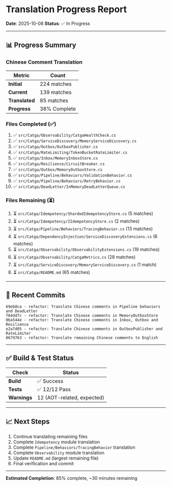 # Translation Progress Report

**Date**: 2025-10-08
**Status**: ✅ In Progress

---

## 📊 Progress Summary

### Chinese Comment Translation

| Metric | Count |
|--------|-------|
| **Initial** | 224 matches |
| **Current** | 139 matches |
| **Translated** | 85 matches |
| **Progress** | 38% Complete |

### Files Completed (✅)

1. ✅ `src/Catga/Observability/CatgaHealthCheck.cs`
2. ✅ `src/Catga/ServiceDiscovery/MemoryServiceDiscovery.cs`
3. ✅ `src/Catga/Outbox/OutboxPublisher.cs`
4. ✅ `src/Catga/RateLimiting/TokenBucketRateLimiter.cs`
5. ✅ `src/Catga/Inbox/MemoryInboxStore.cs`
6. ✅ `src/Catga/Resilience/CircuitBreaker.cs`
7. ✅ `src/Catga/Outbox/MemoryOutboxStore.cs`
8. ✅ `src/Catga/Pipeline/Behaviors/ValidationBehavior.cs`
9. ✅ `src/Catga/Pipeline/Behaviors/RetryBehavior.cs`
10. ✅ `src/Catga/DeadLetter/InMemoryDeadLetterQueue.cs`

### Files Remaining (⏳)

1. ⏳ `src/Catga/Idempotency/ShardedIdempotencyStore.cs` (5 matches)
2. ⏳ `src/Catga/Idempotency/IIdempotencyStore.cs` (2 matches)
3. ⏳ `src/Catga/Pipeline/Behaviors/TracingBehavior.cs` (13 matches)
4. ⏳ `src/Catga/DependencyInjection/ServiceDiscoveryExtensions.cs` (6 matches)
5. ⏳ `src/Catga/Observability/ObservabilityExtensions.cs` (19 matches)
6. ⏳ `src/Catga/Observability/CatgaMetrics.cs` (28 matches)
7. ⏳ `src/Catga/ServiceDiscovery/MemoryServiceDiscovery.cs` (1 match)
8. ⏳ `src/Catga/README.md` (65 matches)

---

## 🔨 Recent Commits

```
69eb8ca - refactor: Translate Chinese comments in Pipeline behaviors and DeadLetter
f64dd7c - refactor: Translate Chinese comments in MemoryOutboxStore
0ba544e - refactor: Translate Chinese comments in Inbox, Outbox and Resilience
e2a7d05 - refactor: Translate Chinese comments in OutboxPublisher and RateLimiter
0679763 - refactor: Translate remaining Chinese comments to English
```

---

## ✅ Build & Test Status

| Check | Status |
|-------|--------|
| **Build** | ✅ Success |
| **Tests** | ✅ 12/12 Pass |
| **Warnings** | 12 (AOT-related, expected) |

---

## 📈 Next Steps

1. Continue translating remaining files
2. Complete `Idempotency` module translation
3. Complete `Pipeline/Behaviors/TracingBehavior` translation
4. Complete `Observability` module translation
5. Update `README.md` (largest remaining file)
6. Final verification and commit

---

**Estimated Completion**: 85% complete, ~30 minutes remaining

